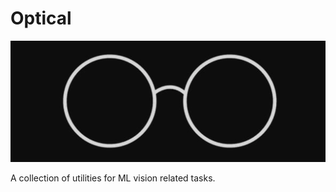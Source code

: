 # Optical


<p align="center"><img align="centre" src="assets/optical.png" alt="logo" width = "650"></p>

A collection of utilities for ML vision related tasks.